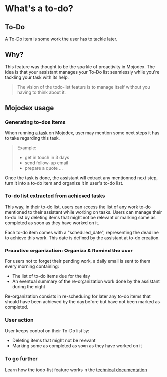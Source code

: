 # What's a to-do?

## To-Do
A To-Do item is some work the user has to tackle later.

## Why?
This feature was thought to be the sparkle of proactivity in Mojodex. The idea is that your assistant manages your To-Do list seamlessly while you're tackling your task with its help.

> The vision of the todo-list feature is to manage itself without you having to think about it.

## Mojodex usage

### Generating to-dos items
When running [a task](../configure_assistant/tasks/whats_a_task.md) on Mojodex, user may mention some next steps it has to take regarding this task.

> Example: 
> - get in touch in 3 days
> - send follow-up email
> - prepare a quote
> ...

Once the task is done, the assistant will extract any mentionned next step, turn it into a to-do item and organize it in user's to-do list. 

### To-do list extracted from achieved tasks
This way, in their to-do list, users can access the list of any work to-do mentioned to their assistant while working on tasks. Users can manage their to-do list by deleting items that might not be relevant or marking some as completed as soon as they have worked on it.

Each to-do item comes with a "scheduled_date", representing the deadline to achieve this work. This date is defined by the assistant at to-do creation.

### Proactive organization: Organize & Remind the user
For users not to forget their pending work, a daily email is sent to them every morning containing:

- The list of to-do items due for the day
- An eventual summary of the re-organization work done by the assistant during the night

Re-organization consists in re-scheduling for later any to-do items that should have been achieved by the day before but have not been marked as completed.

### User action
User keeps control on their To-Do list by:
- Deleting items that might not be relevant
- Marking some as completed as soon as they have worked on it

### To go further
Learn how the todo-list feature works in the [technical documentation](./how_todo_works.md)